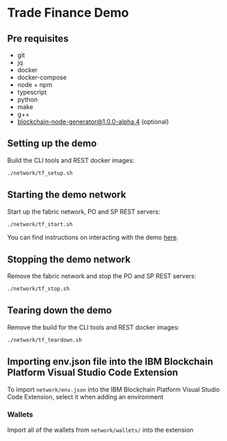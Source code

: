 # Trade Finance Demo

## Pre requisites

- git
- jq
- docker
- docker-compose
- node + npm
- typescript
- python
- make
- g++
- [blockchain-node-generator@1.0.0-alpha.4](https://github.com/liam-grace/blockchain-node-generator) (optional)

## Setting up the demo

Build the CLI tools and REST docker images:

```bash
./network/tf_setup.sh
```

## Starting the demo network

Start up the fabric network, PO and SP REST servers:

```bash
./network/tf_start.sh
```

You can find instructions on interacting with the demo [here](./RunThrough.md).

## Stopping the demo network

Remove the fabric network and stop the PO and SP REST servers:

```bash
./network/tf_stop.sh
```

## Tearing down the demo

Remove the build for the CLI tools and REST docker images:

```bash
./network/tf_teardown.sh
```

## Importing env.json file into the IBM Blockchain Platform Visual Studio Code Extension

To import `network/env.json` into the IBM Blockchain Platform Visual Studio Code Extension, select it when adding an environment

### Wallets

Import all of the wallets from `network/wallets/` into the extension
